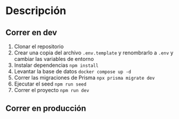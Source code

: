 # Descripción

## Correr en dev

1. Clonar el repositorio
2. Crear una copia del archivo ```.env.template``` y renombrarlo a ```.env``` y cambiar las variables de entorno
3. Instalar dependencias ```npm install```
4. Levantar la base de datos ```docker compose up -d```
5. Correr las migraciones de Prisma ```npx prisma migrate dev```
6. Ejecutar el seed ```npm run seed```
7. Correr el proyecto ```npm run dev```

## Correr en producción
